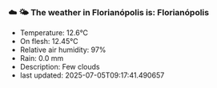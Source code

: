 ### ☁️ 🌤️  The weather in Florianópolis is: Florianópolis

- Temperature: 12.6°C
- On flesh: 12.45°C
- Relative air humidity: 97%
- Rain: 0.0 mm
- Description: Few clouds
- last updated: 2025-07-05T09:17:41.490657

